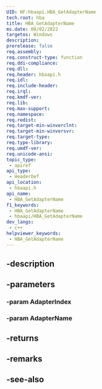 ```yaml
---
UID: NF:hbaapi.HBA_GetAdapterName
tech.root: hba
title: HBA_GetAdapterName
ms.date: 08/02/2022
targetos: Windows
description: 
prerelease: false
req.assembly: 
req.construct-type: function
req.ddi-compliance: 
req.dll: 
req.header: hbaapi.h
req.idl: 
req.include-header: 
req.irql: 
req.kmdf-ver: 
req.lib: 
req.max-support: 
req.namespace: 
req.redist: 
req.target-min-winverclnt: 
req.target-min-winversvr: 
req.target-type: 
req.type-library: 
req.umdf-ver: 
req.unicode-ansi: 
topic_type:
 - apiref
api_type:
 - HeaderDef
api_location:
 - hbaapi.h
api_name:
 - HBA_GetAdapterName
f1_keywords:
 - HBA_GetAdapterName
 - hbaapi/HBA_GetAdapterName
dev_langs:
 - c++
helpviewer_keywords:
 - HBA_GetAdapterName
---
```


## -description

## -parameters

### -param AdapterIndex

### -param AdapterName

## -returns

## -remarks

## -see-also

